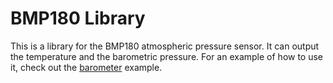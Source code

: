 # BMP180 Library
This is a library for the BMP180 atmospheric pressure sensor. It can output the temperature and the barometric pressure. For an example of how to use it, check out the [barometer](/apps/barometer) example.